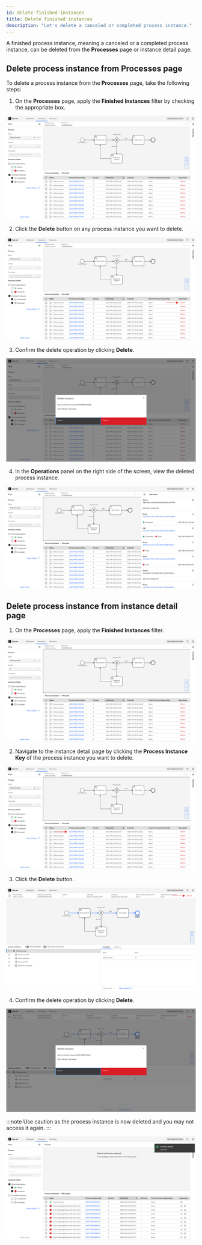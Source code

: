 ```yaml
---
id: delete-finished-instances
title: Delete finished instances
description: "Let's delete a canceled or completed process instance."
---
```


A finished process instance, meaning a canceled or a completed process instance, can be deleted from the **Processes** page or instance detail page.

## Delete process instance from Processes page

To delete a process instance from the **Processes** page, take the following steps:

1. On the **Processes** page, apply the **Finished Instances** filter by checking the appropriate box.

![operate-view-finished-instances](./img/delete-finished-instances/operate-instances-finished-instances.png)

2. Click the **Delete** button on any process instance you want to delete.

![operate-perform-delete-operation](./img/delete-finished-instances/operate-instances-click-delete-operation.png)

3. Confirm the delete operation by clicking **Delete**.

![operate-confirm-delete-operation](./img/delete-finished-instances/operate-instances-delete-operation-confirm.png)

4. In the **Operations** panel on the right side of the screen, view the deleted process instance.

![operate-view-delete-operation](./img/delete-finished-instances/operate-operations-panel-delete-operation.png)

## Delete process instance from instance detail page

1. On the **Processes** page, apply the **Finished Instances** filter.

![operate-view-finished-instances-instance-detail](./img/delete-finished-instances/operate-instance-detail-finished-instances.png)

2. Navigate to the instance detail page by clicking the **Process Instance Key** of the process instance you want to delete.

![operate-navigate-finished-instance-detail](./img/delete-finished-instances/operate-instance-detail-finished-instances-navigate.png)

3. Click the **Delete** button.

![operate-instance-detail-perform-delete](./img/delete-finished-instances/operate-finished-instance-detail.png)

4. Confirm the delete operation by clicking **Delete**.

![operate-instance-detail-confirm-delete-operation](./img/delete-finished-instances/operate-instance-detail-delete-operation-confirm.png)

:::note
Use caution as the process instance is now deleted and you may not access it again.
:::

![operate-instance-deleted-notification](./img/delete-finished-instances/operate-instance-deleted-notification.png)
